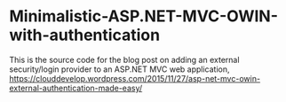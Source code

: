 # Minimalistic-ASP.NET-MVC-OWIN-with-authentication
This is the source code for the blog post on adding an external security/login provider to an ASP.NET MVC web application, https://clouddevelop.wordpress.com/2015/11/27/asp-net-mvc-owin-external-authentication-made-easy/
